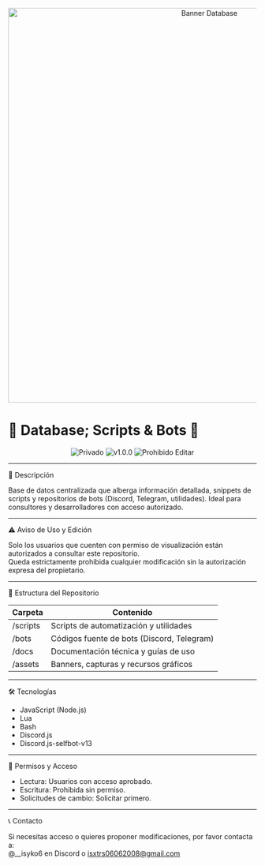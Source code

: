 <p align="center">
  <img src="https://raw.githubusercontent.com/usuario/repo/main/assets/banner.png" alt="Banner Database" width="800"/>
  <h1>💾 Database; Scripts & Bots 💾</h1>
</p>

<p align="center">
  <img src="https://img.shields.io/badge/status-Privado-ff69b4" alt="Privado">
  <img src="https://img.shields.io/badge/version-1.0.0-green" alt="v1.0.0">
  <img src="https://img.shields.io/badge/licencia-Prohibido%20Editar-red" alt="Prohibido Editar">
</p>

---

🚀 Descripción

Base de datos centralizada que alberga información detallada, snippets de scripts y repositorios de bots (Discord, Telegram, utilidades). Ideal para consultores y desarrolladores con acceso autorizado.

---

⚠️ Aviso de Uso y Edición

Solo los usuarios que cuenten con permiso de visualización están autorizados a consultar este repositorio.  
Queda estrictamente prohibida cualquier modificación sin la autorización expresa del propietario.

---

📂 Estructura del Repositorio

| Carpeta    | Contenido                                   |
|------------|---------------------------------------------|
| /scripts | Scripts de automatización y utilidades      |
| /bots    | Códigos fuente de bots (Discord, Telegram)  |
| /docs    | Documentación técnica y guías de uso        |
| /assets  | Banners, capturas y recursos gráficos       |

---

🛠️ Tecnologías

- JavaScript (Node.js)  
- Lua
- Bash  
- Discord.js
- Discord.js-selfbot-v13

---

🔐 Permisos y Acceso

- Lectura: Usuarios con acceso aprobado.  
- Escritura: Prohibida sin permiso.  
- Solicitudes de cambio: Solicitar primero.

---

📞 Contacto

Si necesitas acceso o quieres proponer modificaciones, por favor contacta a:  
@__isyko6 en Discord o isxtrs06062008@gmail.com